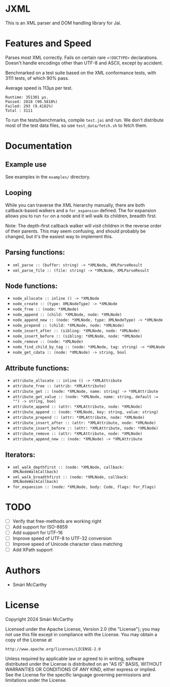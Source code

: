 # JXML

This is an XML parser and DOM handling library for Jai.


# Features and Speed

Parses most XML correctly. Fails on certain rare `<!DOCTYPE>` declarations. Doesn't handle encodings other than UTF-8 and ASCII, except by accident.

Benchmarked on a test suite based on the XML conformance tests, with 3111 tests, of which 90% pass. 

Average speed is 113µs per test.

```
Runtime: 351301 µs.
Passed: 2818 (90.5818%)
Failed: 293 (9.4182%)
Total : 3111
```

To run the tests/benchmarks, compile `test.jai` and run. We don't distribute most of the test data files, so use `test_data/fetch.sh` to fetch them.

# Documentation

## Example use

See examples in the `examples/` directory.

## Looping

While you can traverse the XML hierarchy manually, there are both callback-based walkers
and a `for_expansion` defined. The for expansion allows you to run `for` on a node and it will walk its children, breadth first.

Note: The depth-first callback walker will visit children in the reverse order of their parents. This may seem confusing, and should probably be changed, but it's the easiest way to implement this.


## Parsing functions:
 * `xml_parse :: (buffer: string) -> *XMLNode, XMLParseResult`
 * `xml_parse_file :: (file: string) -> *XMLNode, XMLParseResult`

## Node functions:
 * `node_allocate :: inline () -> *XMLNode`
 * `node_create :: (type: XMLNodeType) -> *XMLNode`
 * `node_free :: (node: *XMLNode)`
 * `node_append :: (child: *XMLNode, node: *XMLNode)`
 * `node_append_new :: (node: *XMLNode, type: XMLNodeType) -> *XMLNode`
 * `node_prepend :: (child: *XMLNode, node: *XMLNode)`
 * `node_insert_after :: (sibling: *XMLNode, node: *XMLNode)`
 * `node_insert_before :: (sibling: *XMLNode, node: *XMLNode)`
 * `node_remove :: (node: *XMLNode)`
 * `node_find_child_by_tag :: (node: *XMLNode, tag: string) -> *XMLNode`
 * `node_get_cdata :: (node: *XMLNode) -> string, bool`

## Attribute functions:
 * `attribute_allocate :: inline () -> *XMLAttribute`
 * `attribute_free :: (attrib: *XMLAttribute)`
 * `attribute_get :: (node: *XMLNode, name: string) -> *XMLAttribute`
 * `attribute_get_value :: (node: *XMLNode, name: string, default := "") -> string, bool`
 * `attribute_append :: (attr: *XMLAttribute, node: *XMLNode)`
 * `attribute_append :: (node: *XMLNode, key: string, value: string)`
 * `attribute_prepend :: (attr: *XMLAttribute, node: *XMLNode)`
 * `attribute_insert_after :: (attr: *XMLAttribute, node: *XMLNode)`
 * `attribute_insert_before :: (attr: *XMLAttribute, node: *XMLNode)`
 * `attribute_remove :: (attr: *XMLAttribute, node: *XMLNode)`
 * `attribute_append_new :: (node: *XMLNode) -> *XMLAttribute`

## Iterators:
 * `xml_walk_depthfirst :: (node: *XMLNode, callback: XMLNodeWalkCallback)`
 * `xml_walk_breadthfirst :: (node: *XMLNode, callback: XMLNodeWalkCallback)`
 * `for_expansion :: (node: *XMLNode, body: Code, flags: For_Flags)`


# TODO

 * [ ] Verify that free-methods are working right
 * [ ] Add support for ISO-8859
 * [ ] Add support for UTF-16
 * [ ] Improve speed of UTF-8 to UTF-32 conversion
 * [ ] Improve speed of Unicode character class matching
 * [ ] Add XPath support

# Authors

 * Smári McCarthy

# License

 Copyright 2024 Smári McCarthy

Licensed under the Apache License, Version 2.0 (the "License");
you may not use this file except in compliance with the License.
You may obtain a copy of the License at

    http://www.apache.org/licenses/LICENSE-2.0

Unless required by applicable law or agreed to in writing, software
distributed under the License is distributed on an "AS IS" BASIS,
WITHOUT WARRANTIES OR CONDITIONS OF ANY KIND, either express or implied.
See the License for the specific language governing permissions and
limitations under the License.
